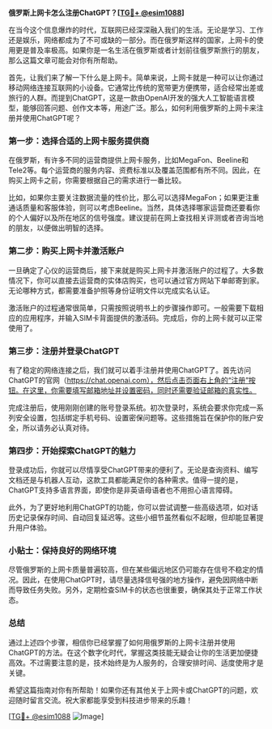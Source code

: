 **俄罗斯上网卡怎么注册ChatGPT？[[TG💪+ @esim1088](https://t.me/s/esim1088)]**

在当今这个信息爆炸的时代，互联网已经深深融入我们的生活。无论是学习、工作还是娱乐，网络都成为了不可或缺的一部分。而在俄罗斯这样的国家，上网卡的使用更是普及率极高。如果你是一名生活在俄罗斯或者计划前往俄罗斯旅行的朋友，那么这篇文章可能会对你有所帮助。

首先，让我们来了解一下什么是上网卡。简单来说，上网卡就是一种可以让你通过移动网络连接互联网的小设备。它通常比传统的宽带更方便携带，适合经常出差或旅行的人群。而提到ChatGPT，这是一款由OpenAI开发的强大人工智能语言模型，能够回答问题、创作文本等，用途广泛。那么，如何利用俄罗斯的上网卡来注册并使用ChatGPT呢？

### 第一步：选择合适的上网卡服务提供商

在俄罗斯，有许多不同的运营商提供上网卡服务，比如MegaFon、Beeline和Tele2等。每个运营商的服务内容、资费标准以及覆盖范围都有所不同。因此，在购买上网卡之前，你需要根据自己的需求进行一番比较。

比如，如果你主要关注数据流量的性价比，那么可以选择MegaFon；如果更注重通话质量和客服体验，则可以考虑Beeline。当然，具体选择哪家运营商还要看你的个人偏好以及所在地区的信号强度。建议提前在网上查找相关评测或者咨询当地的朋友，以便做出明智的选择。

### 第二步：购买上网卡并激活账户

一旦确定了心仪的运营商后，接下来就是购买上网卡并激活账户的过程了。大多数情况下，你可以直接去运营商的实体店购买，也可以通过官方网站下单邮寄到家。无论哪种方式，都需要准备护照等身份证明文件以完成实名认证。

激活账户的过程通常很简单，只需按照说明书上的步骤操作即可。一般需要下载相应的应用程序，并输入SIM卡背面提供的激活码。完成后，你的上网卡就可以正常使用了。

### 第三步：注册并登录ChatGPT

有了稳定的网络连接之后，我们就可以着手注册并使用ChatGPT了。首先访问ChatGPT的官网（https://chat.openai.com），然后点击页面右上角的“注册”按钮。在这里，你需要填写邮箱地址并设置密码，同时还需要验证邮箱的真实性。

完成注册后，使用刚刚创建的账号登录系统。初次登录时，系统会要求你完成一系列安全设置，包括绑定手机号码、设置密保问题等。这些措施旨在保护你的账户安全，所以请务必认真对待。

### 第四步：开始探索ChatGPT的魅力

登录成功后，你就可以尽情享受ChatGPT带来的便利了。无论是查询资料、编写文档还是与机器人互动，这款工具都能满足你的各种需求。值得一提的是，ChatGPT支持多语言界面，即使你是非英语母语者也不用担心语言障碍。

此外，为了更好地利用ChatGPT的功能，你可以尝试调整一些高级选项，如对话历史记录保存时间、自动回复延迟等。这些小细节虽然看似不起眼，但却能显著提升用户体验。

### 小贴士：保持良好的网络环境

尽管俄罗斯的上网卡质量普遍较高，但在某些偏远地区仍可能存在信号不稳定的情况。因此，在使用ChatGPT时，请尽量选择信号强的地方操作，避免因网络中断而导致任务失败。另外，定期检查SIM卡的状态也很重要，确保其处于正常工作状态。

### 总结

通过上述四个步骤，相信你已经掌握了如何用俄罗斯的上网卡注册并使用ChatGPT的方法。在这个数字化时代，掌握这类技能无疑会让你的生活更加便捷高效。不过需要注意的是，技术始终是为人服务的，合理安排时间、适度使用才是关键。

希望这篇指南对你有所帮助！如果你还有其他关于上网卡或ChatGPT的问题，欢迎随时留言交流。祝大家都能享受到科技进步带来的乐趣！

[[TG💪+ @esim1088](https://t.me/s/esim1088) ![Image](https://i.postimg.cc/4NQfJmqS/Snipaste-2025-05-13-00-14-12.png)]